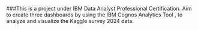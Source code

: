 ###This is a project under IBM Data Analyst Professional Certification. Aim to create three dashboards by using the IBM Cognos Analytics Tool , to analyze and visualize the Kaggle survey 2024 data.

